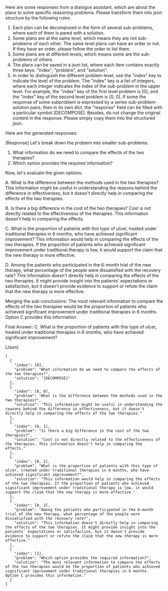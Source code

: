 Here are some responses from a dialogue assistant, which are about the plans to solve specific reasoning problems. Please transform them into json structure by the following rules:
1. Each plan can be decomposed in the form of several sub-problems, where each of them is pared with a solution.
2. Some plans are at the same level, which means they are not sub-problems of each other. The same level plans can have an order or not. If they have an order, please follow the order to list them.
3. Some plans are at different levels, which means some are the sub-problems of others.
4. The plans can be saved in a json list, where each item contains exactly three keys: "index", "problem", and "solution".
5. In order to distinguish the different problem level, use the "index" key to indicate the level of the problem. The "index" key is a list of integers, where each integer indicates the index of the sub-problem in the upper level. For example, the "index" key of the first level problem is [0], and the "index" key of the second level problem is [0, 0]. If some the response of some subproblem is expressed by a series sub-problem-solution pairs, then in its own dict, the "response" field can be filled with a particular symbol [DECOMPOSE].
Besides, do not change the original content in the response. Please simply copy them into the structured json.

Here are the generated responses:

[Response]
Let's break down the problem into smaller sub-problems:

1. What information do we need to compare the effects of the two therapies?
2. Which option provides the required information?

Now, let's evaluate the given options:

A. What is the difference between the methods used in the two therapies?
This information might be useful in understanding the reasons behind the difference in effectiveness, but it doesn't directly help in comparing the effects of the two therapies.

B. Is there a big difference in the cost of the two therapies?
Cost is not directly related to the effectiveness of the therapies. This information doesn't help in comparing the effects.

C. What is the proportion of patients with this type of ulcer, treated under traditional therapies in 6 months, who have achieved significant improvement?
This information would help in comparing the effects of the two therapies. If the proportion of patients who achieved significant improvement under traditional therapy is low, it would support the claim that the new therapy is more effective.

D. Among the patients who participated in the 6-month trial of the new therapy, what percentage of the people were dissatisfied with the recovery rate?
This information doesn't directly help in comparing the effects of the two therapies. It might provide insight into the patients' expectations or satisfaction, but it doesn't provide evidence to support or refute the claim that the new therapy is more effective.

Merging the sub-conclusions:
The most relevant information to compare the effects of the two therapies would be the proportion of patients who achieved significant improvement under traditional therapies in 6 months. Option C provides this information.

Final Answer: 
C. What is the proportion of patients with this type of ulcer, treated under traditional therapies in 6 months, who have achieved significant improvement?

[Json]
```
[
  {
    "index": [0],
    "problem": "What information do we need to compare the effects of the two therapies?",
    "solution": "[DECOMPOSE]"
  },
  {
    "index": [0, 0],
    "problem": "What is the difference between the methods used in the two therapies?",
    "solution": "This information might be useful in understanding the reasons behind the difference in effectiveness, but it doesn't directly help in comparing the effects of the two therapies."
  },
  {
    "index": [0, 1],
    "problem": "Is there a big difference in the cost of the two therapies?",
    "solution": "Cost is not directly related to the effectiveness of the therapies. This information doesn't help in comparing the effects."
  },
  {
    "index": [0, 2],
    "problem": "What is the proportion of patients with this type of ulcer, treated under traditional therapies in 6 months, who have achieved significant improvement?",
    "solution": "This information would help in comparing the effects of the two therapies. If the proportion of patients who achieved significant improvement under traditional therapy is low, it would support the claim that the new therapy is more effective."
  },
  {
    "index": [0, 3],
    "problem": "Among the patients who participated in the 6-month trial of the new therapy, what percentage of the people were dissatisfied with the recovery rate?",
    "solution": "This information doesn't directly help in comparing the effects of the two therapies. It might provide insight into the patients' expectations or satisfaction, but it doesn't provide evidence to support or refute the claim that the new therapy is more effective."
  },
  {
    "index": [1],
    "problem": "Which option provides the required information?",
    "solution": "The most relevant information to compare the effects of the two therapies would be the proportion of patients who achieved significant improvement under traditional therapies in 6 months. Option C provides this information."
  }
]
```